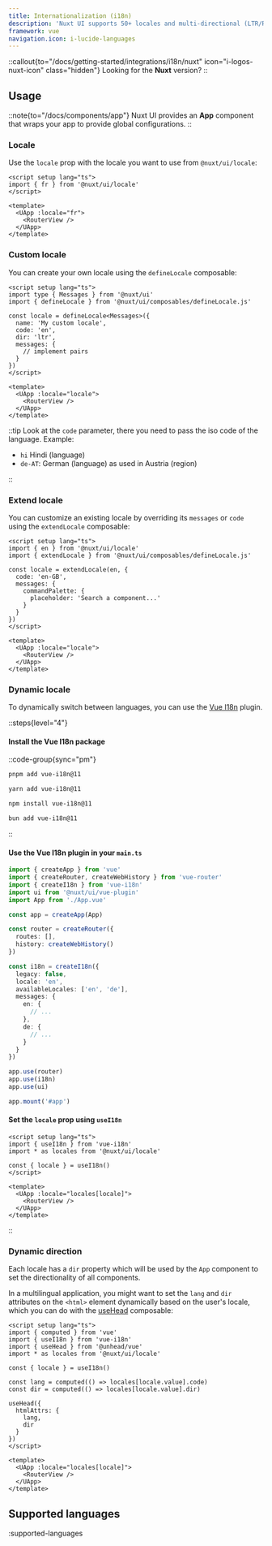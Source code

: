 ```yaml
---
title: Internationalization (i18n)
description: 'Nuxt UI supports 50+ locales and multi-directional (LTR/RTL) internationalization.'
framework: vue
navigation.icon: i-lucide-languages
---
```


::callout{to="/docs/getting-started/integrations/i18n/nuxt" icon="i-logos-nuxt-icon" class="hidden"}
Looking for the **Nuxt** version?
::

## Usage

::note{to="/docs/components/app"}
Nuxt UI provides an **App** component that wraps your app to provide global configurations.
::

### Locale

Use the `locale` prop with the locale you want to use from `@nuxt/ui/locale`:

```vue [App.vue]
<script setup lang="ts">
import { fr } from '@nuxt/ui/locale'
</script>

<template>
  <UApp :locale="fr">
    <RouterView />
  </UApp>
</template>
```

### Custom locale

You can create your own locale using the `defineLocale` composable:

```vue [App.vue]
<script setup lang="ts">
import type { Messages } from '@nuxt/ui'
import { defineLocale } from '@nuxt/ui/composables/defineLocale.js'

const locale = defineLocale<Messages>({
  name: 'My custom locale',
  code: 'en',
  dir: 'ltr',
  messages: {
    // implement pairs
  }
})
</script>

<template>
  <UApp :locale="locale">
    <RouterView />
  </UApp>
</template>
```

::tip
Look at the `code` parameter, there you need to pass the iso code of the language. Example:

* `hi` Hindi (language)
* `de-AT`: German (language) as used in Austria (region)

::

### Extend locale

You can customize an existing locale by overriding its `messages` or `code` using the `extendLocale` composable:

```vue [App.vue]
<script setup lang="ts">
import { en } from '@nuxt/ui/locale'
import { extendLocale } from '@nuxt/ui/composables/defineLocale.js'

const locale = extendLocale(en, {
  code: 'en-GB',
  messages: {
    commandPalette: {
      placeholder: 'Search a component...'
    }
  }
})
</script>

<template>
  <UApp :locale="locale">
    <RouterView />
  </UApp>
</template>
```

### Dynamic locale

To dynamically switch between languages, you can use the [Vue I18n](https://vue-i18n.intlify.dev/) plugin.

::steps{level="4"}

#### Install the Vue I18n package

::code-group{sync="pm"}

```bash [pnpm]
pnpm add vue-i18n@11
```

```bash [yarn]
yarn add vue-i18n@11
```

```bash [npm]
npm install vue-i18n@11
```

```bash [bun]
bun add vue-i18n@11
```

::

#### Use the Vue I18n plugin in your `main.ts`

```ts [main.ts]{3,14-26,29}
import { createApp } from 'vue'
import { createRouter, createWebHistory } from 'vue-router'
import { createI18n } from 'vue-i18n'
import ui from '@nuxt/ui/vue-plugin'
import App from './App.vue'

const app = createApp(App)

const router = createRouter({
  routes: [],
  history: createWebHistory()
})

const i18n = createI18n({
  legacy: false,
  locale: 'en',
  availableLocales: ['en', 'de'],
  messages: {
    en: {
      // ...
    },
    de: {
      // ...
    }
  }
})

app.use(router)
app.use(i18n)
app.use(ui)

app.mount('#app')
```

#### Set the `locale` prop using `useI18n`

```vue [App.vue]
<script setup lang="ts">
import { useI18n } from 'vue-i18n'
import * as locales from '@nuxt/ui/locale'

const { locale } = useI18n()
</script>

<template>
  <UApp :locale="locales[locale]">
    <RouterView />
  </UApp>
</template>
```

::

### Dynamic direction

Each locale has a `dir` property which will be used by the `App` component to set the directionality of all components.

In a multilingual application, you might want to set the `lang` and `dir` attributes on the `<html>` element dynamically based on the user's locale, which you can do with the [useHead](https://unhead.unjs.io/usage/composables/use-head) composable:

```vue [App.vue]
<script setup lang="ts">
import { computed } from 'vue'
import { useI18n } from 'vue-i18n'
import { useHead } from '@unhead/vue'
import * as locales from '@nuxt/ui/locale'

const { locale } = useI18n()

const lang = computed(() => locales[locale.value].code)
const dir = computed(() => locales[locale.value].dir)

useHead({
  htmlAttrs: {
    lang,
    dir
  }
})
</script>

<template>
  <UApp :locale="locales[locale]">
    <RouterView />
  </UApp>
</template>
```

## Supported languages

:supported-languages
